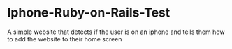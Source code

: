 Iphone-Ruby-on-Rails-Test
=========================

A simple website that detects if the user is on an iphone and tells them how to add the website to their home screen